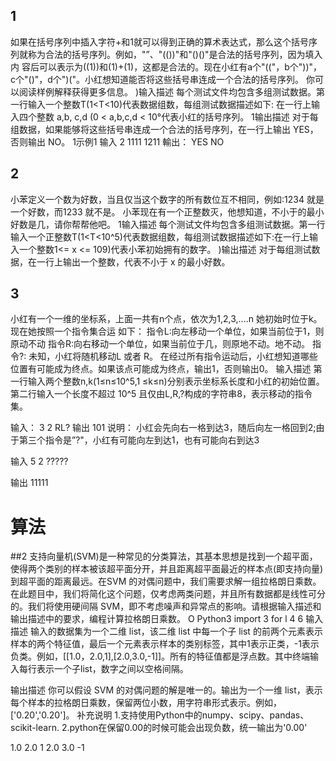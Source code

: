 ## 1
如果在括号序列中插入字符+和1就可以得到正确的算术表达式，那么这个括号序列就称为合法的括号序列。例如，"”、"(())"和"()()"是合法的括号序列，因为填入内
容后可以表示为((1))和(1)+(1)，这都是合法的。现在小红有a个"(("，b个"))"，c个"()"，d个")("。小红想知道能否将这些括号串连成一个合法的括号序列。
你可以阅读样例解释获得更多信息。
)输入描述
每个测试文件均包含多组测试数据。第一行输入一个整数T(1<T<10)代表数据组数，每组测试数据描述如下:
在一行上输入四个整数 a,b, c,d (0 < a,b,c,d < 10°代表小红的括号序列。
1输出描述
对于每组数据，如果能够将这些括号串连成一个合法的括号序列，在一行上输出 YES，否则输出 NO。
1示例1
输入
2
1111
1211
輸出：
YES
NO

## 2
小苯定义一个数为好数，当且仅当这个数字的所有数位互不相同，例如:1234 就是一个好数，而1233 就不是。
小苯现在有一个正整数灭，他想知道，不小于的最小好数是几，请你帮帮他吧。
1输入描述
每个测试文件均包含多组测试数据。第一行输入一个正整数T(1<T<10^5)代表数据组数，每组测试数据描述如下:在一行上输入一个整数1<= x <= 109)代表小苯初始拥有的数字。
)输出描述
对于每组测试数据，在一行上输出一个整数，代表不小于 x 的最小好数。





## 3
小红有一个一维的坐标系，上面一共有n个点，依次为1,2,3,....n
她初始时位于k。现在她按照一个指令集合运
如下：
指令L:向左移动一个单位，如果当前位于1，则原动不动
指令R:向右移动一个单位，如果当前位于几，则原地不动。地不动。
指令?: 未知，小红将随机移动L 或者 R。
在经过所有指令运动后，小红想知道哪些位置有可能成为终点。如果该点可能成为终点，输出1，否则输出0。
输入描述
第一行输入两个整数n,k(1≤n≤10^5,1 ≤k≤n)分别表示坐标系长度和小红的初始位置。
第二行输入一个长度不超过 10^5 且仅由L,R,?构成的字符串8，表示移动的指令集。

输入：
3 2
RL?
输出
101
说明：
小红会先向右一格到达3，随后向左一格回到2;由于第三个指令是”?"，小红有可能向左到达1，也有可能向右到达3


输入
5 2
?????

输出
11111

# 算法
##2
支持向量机(SVM)是一种常见的分类算法，其基本思想是找到一个超平面，使得两个类别的样本被该超平面分开，并且距离超平面最近的样本点(即支持向量)到超平面的距离最远。在SVM 的对偶问题中，我们需要求解一组拉格朗日乘数。在此题目中，我们将简化这个问题，仅考虑两类问题，并且所有数据都是线性可分的。我们将使用硬间隔 SVM，即不考虑噪声和异常点的影响。请根据输入描述和输出描述中的要求，编程计算拉格朗日乘数。
O Python3
import
3
for l
4
6
输入描述
输入的数据集为一个二维 list，该二维 list 中每一个子 list 的前两个元素表示样本的两个特征值，最后一个元素表示样本的类别标签，其中1表示正类，-1表示负类。例如，[[1.0，2.0,1],[2.0,3.0,-1]]。所有的特征值都是浮点数。其中终端输入每行表示一个子list，数字之间以空格间隔。

输出描述
你可以假设 SVM 的对偶问题的解是唯一的。输出为一个一维 list，表示每个样本的拉格朗日乘数，保留两位小数，用字符串形式表示。例如，['0.20','0.20']。
补充说明
1.支持使用Python中的numpy、scipy、pandas、scikit-learn.
2.python在保留0.00的时候可能会出现负数，统一输出为'0.00'

1.0 2.0 1
2.0 3.0 -1